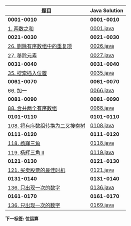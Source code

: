 
题目|Java Solution
--|--
**0001-0010**|**0001-0010**
[1. 两数之和](https://leetcode.cn/problems/two-sum/)|[0001.java](leetcode/0001-0010/java/0001.java)
**0021-0030**|**0021-0030**
[26. 删除有序数组中的重复项](https://leetcode.cn/problems/remove-duplicates-from-sorted-array/)|[0026.java](leetcode/0021-0030/java/0026.java)
[27. 移除元素](https://leetcode.cn/problems/remove-element/)|[0027.java](leetcode/0021-0030/java/0027.java)
**0031-0040**|**0031-0040**
[35. 搜索插入位置](https://leetcode.cn/problems/search-insert-position/)|[0035.java](leetcode/0031-0040/java/0035.java)
**0061-0070**|**0061-0070**
[66. 加一](https://leetcode.cn/problems/plus-one/)|[0066.java](leetcode/0061-0070/java/0066.java)
**0081-0090**|**0081-0090**
[88. 合并两个有序数组](https://leetcode.cn/problems/merge-sorted-array/)|[0088.java](leetcode/0081-0090/java/0088.java)
**0101-0110**|**0101-0110**
[108. 将有序数组转换为二叉搜索树](https://leetcode.cn/problems/convert-sorted-array-to-binary-search-tree/)|[0108.java](leetcode/0101-0110/java/0108.java)
**0111-0120**|**0111-0120**
[118. 杨辉三角](https://leetcode.cn/problems/pascals-triangle/)|[0118.java](leetcode/0111-0120/java/0118.java)
[119. 杨辉三角 II](https://leetcode.cn/problems/pascals-triangle-ii/)|[0119.java](leetcode/0111-0120/java/0119.java)
**0121-0130**|**0121-0130**
[121. 买卖股票的最佳时机](https://leetcode.cn/problems/best-time-to-buy-and-sell-stock/)|[0121.java](leetcode/0121-0130/java/0121.java)
**0131-0140**|**0131-0140**
[136. 只出现一次的数字](https://leetcode.cn/problems/single-number/)|[0136.java](leetcode/0131-0140/java/0136.java)
**0161-0170**|**0161-0170**
[136. 只出现一次的数字](https://leetcode.cn/problems/single-number/)|[0169.java](leetcode/0161-0170/java/0169.java)


**下一标签: 位运算**